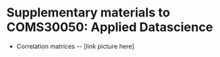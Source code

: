 # Supplementary materials to COMS30050: Applied Datascience

- Correlation matrices
-- [link picture here]
